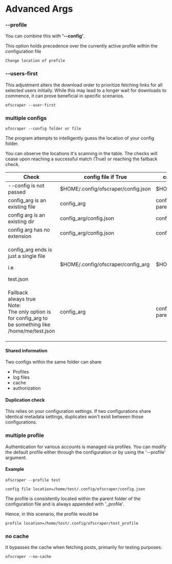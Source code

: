 # Advanced Args

###

### --profile

You can combine this with **'--config'**.&#x20;

This option holds precedence over the currently active profile within the configuration file

```
Change location of profile 
```

### --users-first

This adjustment alters the download order to prioritize fetching links for all selected users initially. While this may lead to a longer wait for downloads to commence, it can prove beneficial in specific scenarios.

```
ofscraper --user-first
```

### multiple configs

```
ofscraper --config folder or file
```

The program attempts to intelligently guess the location of your config folder.&#x20;

You can observe the locations it's scanning in the table. The checks will cease upon reaching a successful match (True) or reaching the failback check.







<table><thead><tr><th>Check </th><th width="272">config file if True</th><th>config folder if True</th></tr></thead><tbody><tr><td>--config  is not passed</td><td>$HOME/.config/ofscraper/config.json</td><td>$HOME/.config/ofscraper/</td></tr><tr><td>config_arg is an existing file</td><td>config_arg</td><td>config_arg<br>parentdir</td></tr><tr><td>config arg is an existing dir</td><td>config_arg/config.json</td><td>config_arg</td></tr><tr><td>config arg has no extension</td><td>config_arg/config.json</td><td>config_arg</td></tr><tr><td><p>config_arg ends is just  a single file</p><p>i.e</p><p>test.json</p></td><td>$HOME/.config/ofscraper/config_arg</td><td>$HOME/.config/ofscraper</td></tr><tr><td>Failback<br>always true<br>Note:<br>The only option is for config_arg to be something like <br>/home/me/test.json</td><td>config_arg</td><td>config_arg<br>parentdir</td></tr><tr><td></td><td></td><td></td></tr><tr><td></td><td></td><td></td></tr><tr><td></td><td></td><td></td></tr></tbody></table>



####

#### Shared information

Two configs within the same folder can share

* Profiles
* log files
* cache
* authorization

#### Duplication check

This relies on your configuration settings. If two configurations share identical metadata settings, duplicates won't exist between those configurations.

### multiple profile

Authentication for various accounts is managed via profiles. You can modify the default profile either through the configuration or by using the '--profile' argument.

#### Example

```
ofscraper --profile test
```

```
config file location=/home/test/.config/ofscraper/config.json
```

The profile is consistently located within the parent folder of the configuration file and is always appended with '\_profile'.&#x20;

Hence, in this scenario, the profile would be

```
profile location=/home/test/.config/ofscraper/test_profile
```

### no cache

It bypasses the cache when fetching posts, primarily for testing purposes.



```
ofscraper --no-cache
```
